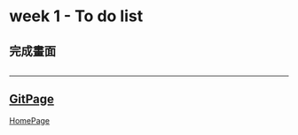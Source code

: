 # week 1 - To do list

## 完成畫面
![]()

---
## [**GitPage**](https://gn00678465.github.io/JavaScriptMainMission/week1_todolist/)

[HomePage](../readme.md)
